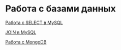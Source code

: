 # Работа с базами данных
[Работа с SELECT в MySQL](https://docs.google.com/spreadsheets/d/14ANGQRr-ZhXKal-kTUjiEp1ELHxFoKBeCaYa0S6BPDQ/edit?usp=sharing) 

[JOIN в MySQL](https://docs.google.com/spreadsheets/d/1qfjLT4BQi2zlxI9uBxlHQOuaUXRk75hRjlckGIgRH-4/edit?usp=sharing) 

[Работа с MongoDB](https://docs.google.com/spreadsheets/d/1FXg8QYrGXkUqkJZGDO-GaVLH_DCfDG9K9qQNqd0u36U/edit?usp=sharing) 
